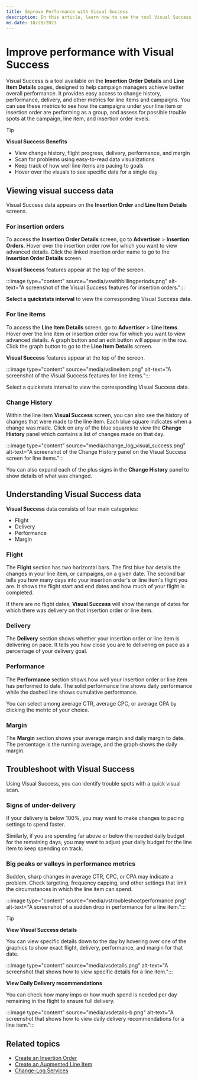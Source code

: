 ```yaml
---
title: Improve Performance with Visual Success
description: In this article, learn how to use the tool Visual Success to improve campaign performance.
ms.date: 10/28/2023
---
```


# Improve performance with Visual Success

Visual Success is a tool available on the **Insertion Order Details** and **Line Item Details** pages, designed to help campaign managers achieve better overall performance. It provides easy access to change history, performance, delivery, and other metrics for line items and campaigns. You can use these metrics to see how the campaigns under your line item or insertion order are performing as a group, and assess for possible trouble spots at the campaign, line item, and insertion order levels.

> [!TIP]
> **Visual Success Benefits**
>
> - View change history, flight progress, delivery, performance, and margin
> - Scan for problems using easy-to-read data visualizations
> - Keep track of how well line items are pacing to goals
> - Hover over the visuals to see specific data for a single day

## Viewing visual success data

Visual Success data appears on the **Insertion Order** and **Line Item Details** screens.

### For insertion orders

To access the **Insertion Order Details** screen, go to **Advertiser** > **Insertion Orders**. Hover over the insertion order row for which you want to view advanced details. Click the linked insertion order name to go to the **Insertion Order Details** screen.

**Visual Success** features appear at the top of the screen.

:::image type="content" source="media/vswithbillingperiods.png" alt-text="A screenshot of the Visual Success features for insertion orders.":::

**Select a quickstats interval** to view the corresponding Visual Success data.

### For line items

To access the **Line Item Details** screen, go to **Advertiser** > **Line Items**. Hover over the line item or insertion order row for which you want to view advanced details. A graph button and an edit button will appear in the row. Click the graph button to go to the **Line Item Details** screen.

**Visual Success** features appear at the top of the screen.

:::image type="content" source="media/vslineitem.png" alt-text="A screenshot of the Visual Success features for line items.":::

Select a quickstats interval to view the corresponding Visual Success data.

### Change History

Within the line item **Visual Success** screen, you can also see the history of changes that were made to the line item. Each blue square indicates when a change was made. Click on any of the blue squares to view the **Change History** panel which contains a list of changes made on that day.

:::image type="content" source="media/change_log_visual_success.png" alt-text="A screenshot of the Change History panel on the Visual Success screen for line items.":::

You can also expand each of the plus signs in the **Change History** panel to show details of what was changed.

## Understanding Visual Success data

**Visual Success** data consists of four main categories:

- Flight
- Delivery
- Performance
- Margin

### Flight

The **Flight** section has two horizontal bars. The first blue bar details the changes in your line item, or campaigns, on a given date. The second bar tells you how many days into your insertion order's or line item's flight you are. It shows the flight start and end dates and how much of your flight is completed.

If there are no flight dates, **Visual Success** will show the range of dates for which there was delivery on that insertion order or line item.

### Delivery

The **Delivery** section shows whether your insertion order or line item is delivering on pace. It tells you how close you are to delivering on pace as a percentage of your delivery goal.

### Performance

The **Performance** section shows how well your insertion order or line item has performed to date. The solid performance line shows daily performance while the dashed line shows cumulative performance.

You can select among average CTR, average CPC, or average CPA by clicking the metric of your choice.

### Margin

The **Margin** section shows your average margin and daily margin to date. The percentage is the running average, and the graph shows the daily margin.

## Troubleshoot with Visual Success

Using Visual Success, you can identify trouble spots with a quick visual scan.

### Signs of under-delivery

If your delivery is below 100%, you may want to make changes to pacing settings to spend faster.

Similarly, if you are spending far above or below the needed daily budget for the remaining days, you may want to adjust your daily budget for the line item to keep spending on track.

### Big peaks or valleys in performance metrics

Sudden, sharp changes in average CTR, CPC, or CPA may indicate a problem. Check targeting, frequency capping, and other settings that limit the circumstances in which the line item can spend.

:::image type="content" source="media/vstroubleshootperformance.png" alt-text="A screenshot of a sudden drop in performance for a line item.":::

> [!TIP]
> **View Visual Success details**
> 
> You can view specific details down to the day by hovering over one of the graphics to show exact flight, delivery, performance, and margin for that date.
> 
> :::image type="content" source="media/vsdetails.png" alt-text="A screenshot that shows how to view specific details for a line item.":::
> 
> **View Daily Delivery recommendations**
> 
> You can check how many imps or how much spend is needed per day remaining in the flight to ensure full delivery.
> 
> :::image type="content" source="media/vsdetails-b.png" alt-text="A screenshot that shows how to view daily delivery recommendations for a line item.":::

## Related topics

- [Create an Insertion Order](create-an-insertion-order.md)
- [Create an Augmented Line Item](create-an-augmented-line-item-ali.md)
- [Change-Log Services](../digital-platform-api/change-log-services.md)
